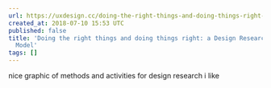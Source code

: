 ```yaml
---
url: https://uxdesign.cc/doing-the-right-things-and-doing-things-right-a-design-researchers-process-model-abd222699bbf?source=rss----138adf9c44c---4
created_at: 2018-07-10 15:53 UTC
published: false
title: 'Doing the right things and doing things right: a Design Researcher’s Process
  Model'
tags: []
---
```


nice graphic of methods and activities for design research i like
